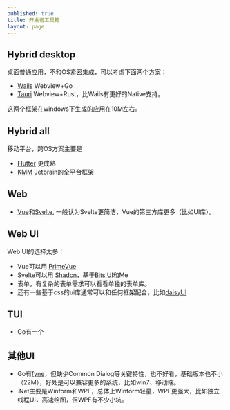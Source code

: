 ```yaml
---
published: true
title: 开发者工具箱
layout: page
---
```


## Hybrid desktop 
桌面普通应用，不和OS紧密集成，可以考虑下面两个方案：
* [Wails](https://wails.io/) Webview+Go
* [Tauri](https://v2.tauri.app/) Webview+Rust，比Wails有更好的Native支持。

这两个框架在windows下生成的应用在10M左右。

## Hybrid all
移动平台，跨OS方案主要是
* [Flutter](https://flutter.dev/) 更成熟
* [KMM](https://kotlinlang.org/docs/multiplatform.html) Jetbrain的全平台框架
  
## Web 
* [Vue](https://vuejs.org/)和[Svelte](https://svelte.dev/), 一般认为Svelte更简洁，Vue的第三方库更多（比如UI库）。
  
## Web UI
Web UI的选择太多：

* Vue可以用 [PrimeVue](https://primevue.org/)
* Svelte可以用 [Shadcn](https://www.shadcn-svelte.com/)，基于[Bits UI](https://bits-ui.com/)和Me
* 表单，有复杂的表单需求可以看看单独的表单库。
* 还有一些基于css的ui库通常可以和任何框架配合，比如[daisyUI](https://daisyui.com/) 

## TUI
* Go有一个
  
## 其他UI

* Go有[fyne](https://fyne.io/)，但缺少Common Dialog等关键特性，也不好看，基础版本也不小（22M），好处是可以兼容更多的系统，比如win7、移动端。
* .Net主要是Winform和WPF，总体上Winform轻量，WPF更强大，比如独立线程UI，高速绘图，但WPF有不少小坑。
